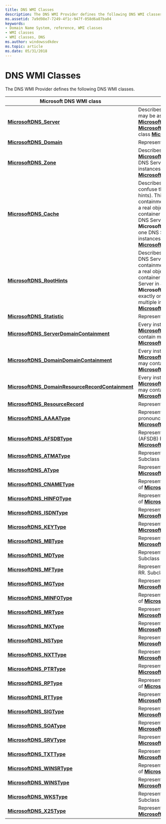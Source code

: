 ```yaml
---
title: DNS WMI Classes
description: The DNS WMI Provider defines the following DNS WMI classes.
ms.assetid: 7a9d98e7-7249-4f1c-947f-058d6a87ba04
keywords:
- Domain Name System, reference, WMI classes
- WMI classes
- WMI classes, DNS
ms.author: windowssdkdev
ms.topic: article
ms.date: 05/31/2018
---
```


# DNS WMI Classes

The DNS WMI Provider defines the following DNS WMI classes.



| Microsoft DNS WMI class                                                                               | Description                                                                                                                                                                                                                                                                                                                                                                                                                                                                                                                                                                                                                                                                                                  |
|-------------------------------------------------------------------------------------------------------|--------------------------------------------------------------------------------------------------------------------------------------------------------------------------------------------------------------------------------------------------------------------------------------------------------------------------------------------------------------------------------------------------------------------------------------------------------------------------------------------------------------------------------------------------------------------------------------------------------------------------------------------------------------------------------------------------------------|
| [**MicrosoftDNS\_Server**](microsoftdns-server.md)                                                   | Describes a DNS Server. Every instance of this class may be associated with one instance of class [**MicrosoftDNS\_Cache**](microsoftdns-cache.md), one instance of class [**MicrosoftDNS\_RootHints**](microsoftdns-roothints.md), and multiple instances of class [**MicrosoftDNS\_Zone**](microsoftdns-zone.md).                                                                                                                                                                                                                                                                                                                                                                                       |
| [**MicrosoftDNS\_Domain**](microsoftdns-domain.md)                                                   | Represents a domain in a DNS hierarchy tree.                                                                                                                                                                                                                                                                                                                                                                                                                                                                                                                                                                                                                                                                 |
| [**MicrosoftDNS\_Zone**](microsoftdns-zone.md)                                                       | Describes a DNS Zone. Every instance of the class [**MicrosoftDNS\_Zone**](microsoftdns-zone.md) must be assigned to exactly one DNS Server. Zones may be associated with multiple instances of the classes [**MicrosoftDNS\_Domain**](microsoftdns-domain.md) and [**MicrosoftDNS\_ResourceRecord**](microsoftdns-resourcerecord.md).                                                                                                                                                                                                                                                                                                                                                                    |
| [**MicrosoftDNS\_Cache**](microsoftdns-cache.md)                                                     | Describes a cache existing on a DNS Server (do not confuse this with a cache file that contains [*root*](r-gly.md) hints). This class simplifies visualizing the containment of DNS objects, rather than representing a real object. The class, [**MicrosoftDNS\_Cache**](microsoftdns-cache.md), is a container for the [*resource records*](r-gly.md) cached by the DNS Server. Every instance of the class **MicrosoftDNS\_Cache** must be assigned to exactly one DNS Server. It may be associated with multiple instances of [**MicrosoftDNS\_Domain**](microsoftdns-domain.md) and [**MicrosoftDNS\_ResourceRecord**](microsoftdns-resourcerecord.md). |
| [**MicrosoftDNS\_RootHints**](microsoftdns-roothints.md)                                             | Describes the RootHints stored in a cache file on a DNS Server. This class simplifies visualizing the containment of DNS objects, rather than representing a real object. Class [**MicrosoftDNS\_RootHints**](microsoftdns-roothints.md) is a container for the resource records stored by the DNS Server in a cache file. Every instance of the class **MicrosoftDNS\_RootHints** must be assigned to exactly one DNS Server. It may be associated with multiple instances of the [**MicrosoftDNS\_ResourceRecord**](microsoftdns-resourcerecord.md) class.                                                                                                                                               |
| [**MicrosoftDNS\_Statistic**](microsoftdns-statistic.md)                                             | Represents a single DNS Server statistic.                                                                                                                                                                                                                                                                                                                                                                                                                                                                                                                                                                                                                                                                    |
| [**MicrosoftDNS\_ServerDomainContainment**](microsoftdns-serverdomaincontainment.md)                 | Every instance of the class [**MicrosoftDNS\_ServerDomainContainment**](microsoftdns-serverdomaincontainment.md) may contain multiple instances of the class [**MicrosoftDNS\_Domain**](microsoftdns-domain.md).                                                                                                                                                                                                                                                                                                                                                                                                                                                                                           |
| [**MicrosoftDNS\_DomainDomainContainment**](microsoftdns-domaindomaincontainment.md)                 | Every instance of the [**MicrosoftDNS\_DomainDomainContainment**](microsoftdns-domaindomaincontainment.md) class may contain multiple other instances of [**MicrosoftDNS\_Domain**](microsoftdns-domain.md).                                                                                                                                                                                                                                                                                                                                                                                                                                                                                               |
| [**MicrosoftDNS\_DomainResourceRecordContainment**](microsoftdns-domainresourcerecordcontainment.md) | Every instance of the class [**MicrosoftDNS\_DomainResourceRecordContainment**](microsoftdns-domainresourcerecordcontainment.md) may contain multiple instances of the [**MicrosoftDNS\_ResourceRecord**](microsoftdns-resourcerecord.md) class.                                                                                                                                                                                                                                                                                                                                                                                                                                                           |
| [**MicrosoftDNS\_ResourceRecord**](microsoftdns-resourcerecord.md)                                   | Represents the general properties of a DNS RR.                                                                                                                                                                                                                                                                                                                                                                                                                                                                                                                                                                                                                                                               |
| [**MicrosoftDNS\_AAAAType**](microsoftdns-aaaatype.md)                                               | Represents an IPv6 Address (AAAA), often pronounced quad-A, RR. Subclass of [**MicrosoftDNS\_ResourceRecord**](microsoftdns-resourcerecord.md).                                                                                                                                                                                                                                                                                                                                                                                                                                                                                                                                                             |
| [**MicrosoftDNS\_AFSDBType**](microsoftdns-afsdbtype.md)                                             | Represents an Andrew File System Database Server (AFSDB) RR. Subclass of [**MicrosoftDNS\_ResourceRecord**](microsoftdns-resourcerecord.md).                                                                                                                                                                                                                                                                                                                                                                                                                                                                                                                                                                |
| [**MicrosoftDNS\_ATMAType**](microsoftdns-atmatype.md)                                               | Represents an ATM Address-to-Name (ATMA) RR. Subclass of [**MicrosoftDNS\_ResourceRecord**](microsoftdns-resourcerecord.md).                                                                                                                                                                                                                                                                                                                                                                                                                                                                                                                                                                                |
| [**MicrosoftDNS\_AType**](microsoftdns-atype.md)                                                     | Represents an Address (A) RR. Subclass of [**MicrosoftDNS\_ResourceRecord**](microsoftdns-resourcerecord.md).                                                                                                                                                                                                                                                                                                                                                                                                                                                                                                                                                                                               |
| [**MicrosoftDNS\_CNAMEType**](microsoftdns-cnametype.md)                                             | Represents a Canonical Name (CNAME) RR. Subclass of [**MicrosoftDNS\_ResourceRecord**](microsoftdns-resourcerecord.md).                                                                                                                                                                                                                                                                                                                                                                                                                                                                                                                                                                                     |
| [**MicrosoftDNS\_HINFOType**](microsoftdns-hinfotype.md)                                             | Represents a Host Information (HINFO) RR. Subclass of [**MicrosoftDNS\_ResourceRecord**](microsoftdns-resourcerecord.md).                                                                                                                                                                                                                                                                                                                                                                                                                                                                                                                                                                                   |
| [**MicrosoftDNS\_ISDNType**](microsoftdns-isdntype.md)                                               | Represents an ISDN RR. Subclass of [**MicrosoftDNS\_ResourceRecord**](microsoftdns-resourcerecord.md).                                                                                                                                                                                                                                                                                                                                                                                                                                                                                                                                                                                                      |
| [**MicrosoftDNS\_KEYType**](microsoftdns-keytype.md)                                                 | Represents a KEY RR. Subclass of [**MicrosoftDNS\_ResourceRecord**](microsoftdns-resourcerecord.md).                                                                                                                                                                                                                                                                                                                                                                                                                                                                                                                                                                                                        |
| [**MicrosoftDNS\_MBType**](microsoftdns-mbtype.md)                                                   | Represents a Mailbox (MB) RR. Subclass of [**MicrosoftDNS\_ResourceRecord**](microsoftdns-resourcerecord.md).                                                                                                                                                                                                                                                                                                                                                                                                                                                                                                                                                                                               |
| [**MicrosoftDNS\_MDType**](microsoftdns-mdtype.md)                                                   | Represents a Mail Agent for Domain (MD) RR. Subclass of [**MicrosoftDNS\_ResourceRecord**](microsoftdns-resourcerecord.md).                                                                                                                                                                                                                                                                                                                                                                                                                                                                                                                                                                                 |
| [**MicrosoftDNS\_MFType**](microsoftdns-mftype.md)                                                   | Represents a Mail Forwarding Agent for Domain (MF) RR. Subclass of [**MicrosoftDNS\_ResourceRecord**](microsoftdns-resourcerecord.md).                                                                                                                                                                                                                                                                                                                                                                                                                                                                                                                                                                      |
| [**MicrosoftDNS\_MGType**](microsoftdns-mgtype.md)                                                   | Represents an MG RR. Subclass of [**MicrosoftDNS\_ResourceRecord**](microsoftdns-resourcerecord.md).                                                                                                                                                                                                                                                                                                                                                                                                                                                                                                                                                                                                        |
| [**MicrosoftDNS\_MINFOType**](microsoftdns-minfotype.md)                                             | Represents an Mail Information (MINFO) RR. Subclass of [**MicrosoftDNS\_ResourceRecord**](microsoftdns-resourcerecord.md).                                                                                                                                                                                                                                                                                                                                                                                                                                                                                                                                                                                  |
| [**MicrosoftDNS\_MRType**](microsoftdns-mrtype.md)                                                   | Represents a Mailbox Rename (MR) RR. Subclass of [**MicrosoftDNS\_ResourceRecord**](microsoftdns-resourcerecord.md).                                                                                                                                                                                                                                                                                                                                                                                                                                                                                                                                                                                        |
| [**MicrosoftDNS\_MXType**](microsoftdns-mxtype.md)                                                   | Represents a Mail Exchanger (MX) RR. Subclass of [**MicrosoftDNS\_ResourceRecord**](microsoftdns-resourcerecord.md).                                                                                                                                                                                                                                                                                                                                                                                                                                                                                                                                                                                        |
| [**MicrosoftDNS\_NSType**](microsoftdns-nstype.md)                                                   | Represents a Name Server (NS) RR. Subclass of [**MicrosoftDNS\_ResourceRecord**](microsoftdns-resourcerecord.md).                                                                                                                                                                                                                                                                                                                                                                                                                                                                                                                                                                                           |
| [**MicrosoftDNS\_NXTType**](microsoftdns-nxttype.md)                                                 | Represents a Next (NXT) RR. Subclass of [**MicrosoftDNS\_ResourceRecord**](microsoftdns-resourcerecord.md).                                                                                                                                                                                                                                                                                                                                                                                                                                                                                                                                                                                                 |
| [**MicrosoftDNS\_PTRType**](microsoftdns-ptrtype.md)                                                 | Represents a Pointer (PTR) RR. Subclass of [**MicrosoftDNS\_ResourceRecord**](microsoftdns-resourcerecord.md).                                                                                                                                                                                                                                                                                                                                                                                                                                                                                                                                                                                              |
| [**MicrosoftDNS\_RPType**](microsoftdns-rptype.md)                                                   | Represents a Responsible Person (RP) RR. Subclass of [**MicrosoftDNS\_ResourceRecord**](microsoftdns-resourcerecord.md).                                                                                                                                                                                                                                                                                                                                                                                                                                                                                                                                                                                    |
| [**MicrosoftDNS\_RTType**](microsoftdns-rttype.md)                                                   | Represents a Route Through (RT) RR. Subclass of [**MicrosoftDNS\_ResourceRecord**](microsoftdns-resourcerecord.md).                                                                                                                                                                                                                                                                                                                                                                                                                                                                                                                                                                                         |
| [**MicrosoftDNS\_SIGType**](microsoftdns-sigtype.md)                                                 | Represents a Signature (SIG) RR. Subclass of [**MicrosoftDNS\_ResourceRecord**](microsoftdns-resourcerecord.md).                                                                                                                                                                                                                                                                                                                                                                                                                                                                                                                                                                                            |
| [**MicrosoftDNS\_SOAType**](microsoftdns-soatype.md)                                                 | Represents a Start Of Authority (SOA) RR. Subclass of [**MicrosoftDNS\_ResourceRecord**](microsoftdns-resourcerecord.md).                                                                                                                                                                                                                                                                                                                                                                                                                                                                                                                                                                                   |
| [**MicrosoftDNS\_SRVType**](microsoftdns-srvtype.md)                                                 | Represents a Service (SRV) RR. Subclass of [**MicrosoftDNS\_ResourceRecord**](microsoftdns-resourcerecord.md).                                                                                                                                                                                                                                                                                                                                                                                                                                                                                                                                                                                              |
| [**MicrosoftDNS\_TXTType**](microsoftdns-txttype.md)                                                 | Represents a Text (TXT) RR. Subclass of [**MicrosoftDNS\_ResourceRecord**](microsoftdns-resourcerecord.md).                                                                                                                                                                                                                                                                                                                                                                                                                                                                                                                                                                                                 |
| [**MicrosoftDNS\_WINSRType**](microsoftdns-winsrtype.md)                                             | Represents a WINS-Reverse (WINSR) RR. Subclass of [**MicrosoftDNS\_ResourceRecord**](microsoftdns-resourcerecord.md).                                                                                                                                                                                                                                                                                                                                                                                                                                                                                                                                                                                       |
| [**MicrosoftDNS\_WINSType**](microsoftdns-winstype.md)                                               | Represents a WINS RR. Subclass of [**MicrosoftDNS\_ResourceRecord**](microsoftdns-resourcerecord.md).                                                                                                                                                                                                                                                                                                                                                                                                                                                                                                                                                                                                       |
| [**MicrosoftDNS\_WKSType**](microsoftdns-wkstype.md)                                                 | Represents a Well-Known Service (WKS) RR. Subclass of [**MicrosoftDNS\_ResourceRecord**](microsoftdns-resourcerecord.md).                                                                                                                                                                                                                                                                                                                                                                                                                                                                                                                                                                                   |
| [**MicrosoftDNS\_X25Type**](microsoftdns-x25type.md)                                                 | Represents an X.25 (X25) RR. Subclass of [**MicrosoftDNS\_ResourceRecord**](microsoftdns-resourcerecord.md).                                                                                                                                                                                                                                                                                                                                                                                                                                                                                                                                                                                                |



 

 

 




